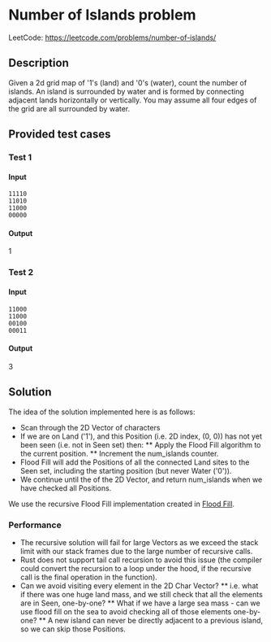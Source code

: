 # Number of Islands problem

LeetCode: https://leetcode.com/problems/number-of-islands/

## Description

Given a 2d grid map of '1's (land) and '0's (water), count the number of islands. An island is surrounded by water and is formed by connecting adjacent lands horizontally or vertically. You may assume all four edges of the grid are all surrounded by water.

## Provided test cases

### Test 1

#### Input

```
11110
11010
11000
00000
```

#### Output

1

### Test 2

#### Input

```
11000
11000
00100
00011
```

#### Output

3

## Solution

The idea of the solution implemented here is as follows:

* Scan through the 2D Vector of characters
* If we are on Land ('1'), and this Position (i.e. 2D index, (0, 0)) has not yet been seen (i.e. not in Seen set) then:
** Apply the Flood Fill algorithm to the current position.
** Increment the num\_islands counter.
* Flood Fill will add the Positions of all the connected Land sites to the Seen set, including the starting position (but never Water ('0')).
* We continue until the of the 2D Vector, and return num\_islands when we have checked all Positions.

We use the recursive Flood Fill implementation created in [Flood Fill](../flood_fill).

### Performance

* The recursive solution will fail for large Vectors as we exceed the stack limit with our stack frames due to the large number of recursive calls. 
* Rust does not support tail call recursion to avoid this issue (the compiler could convert the recursion to a loop under the hood, if the recursive call is the final operation in the function).
* Can we avoid visiting every element in the 2D Char Vector?
** i.e. what if there was one huge land mass, and we still check that all the elements are in Seen, one-by-one?
** What if we have a large sea mass - can we use flood fill on the sea to avoid checking all of those elements one-by-one?
** A new island can never be directly adjacent to a previous island, so we can skip those Positions.


